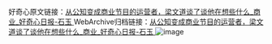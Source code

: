 好奇心原文链接：[从公知变成商业节目的运营者，梁文道谈了谈他在想些什么_商业_好奇心日报-石玉 ](https://www.qdaily.com/articles/12579.html)
WebArchive归档链接：[从公知变成商业节目的运营者，梁文道谈了谈他在想些什么_商业_好奇心日报-石玉 ](http://web.archive.org/web/20181006044249/http://www.qdaily.com:80/articles/12579.html)
![image](http://ww3.sinaimg.cn/large/007d5XDply1g3x0z0cdspj30u0b7t1kz)